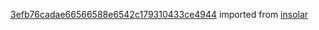 [3efb76cadae66566588e6542c179310433ce4944](https://github.com/insolar/insolar/commit/3efb76cadae66566588e6542c179310433ce4944) imported from [insolar](https://github.com/insolar/insolar)
